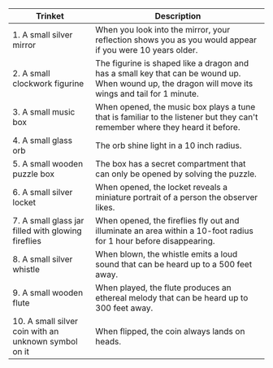 | Trinket                                              | Description                                                                                                                                         |
| ---------------------------------------------------- | --------------------------------------------------------------------------------------------------------------------------------------------------- |
| 1. A small silver mirror                             | When you look into the mirror, your reflection shows you as you would appear if you were 10 years older.                                            |
| 2. A small clockwork figurine                        | The figurine is shaped like a dragon and has a small key that can be wound up. When wound up, the dragon will move its wings and tail for 1 minute. |
| 3. A small music box                                 | When opened, the music box plays a tune that is familiar to the listener but they can't remember where they heard it before.                        |
| 4. A small glass orb                                 | The orb shine light in a 10 inch radius.                                                                                                            |
| 5. A small wooden puzzle box                         | The box has a secret compartment that can only be opened by solving the puzzle.                                                                     |
| 6. A small silver locket                             | When opened, the locket reveals a miniature portrait of a person the observer likes.                                                                |
| 7. A small glass jar filled with glowing fireflies   | When opened, the fireflies fly out and illuminate an area within a 10-foot radius for 1 hour before disappearing.                                   |
| 8. A small silver whistle                            | When blown, the whistle emits a loud sound that can be heard up to a 500 feet away.                                                                 |
| 9. A small wooden flute                              | When played, the flute produces an ethereal melody that can be heard up to 300 feet away.                                                           |
| 10. A small silver coin with an unknown symbol on it | When flipped, the coin always lands on heads.                                                                                                       |

